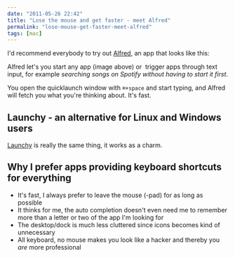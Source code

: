 ```yaml
---
date: "2011-05-26 22:42"
title: "Lose the mouse and get faster - meet Alfred"
permalink: "lose-mouse-get-faster-meet-alfred"
tags: [mac]
---
```


I'd recommend everybody to try out [Alfred](http://www.alfredapp.com/), an app that looks like this:

Alfred let's you start any app (image above) or  trigger apps through text input, for example _searching songs on Spotify without having to start it first_.

You open the quicklaunch window with `⌘+space` and start typing, and Alfred will fetch you what you're thinking about. It's fast.

## Launchy - an alternative for Linux and Windows users

[Launchy](http://www.launchy.net/) is really the same thing, it works as a charm.

## Why I prefer apps providing keyboard shortcuts for everything

- It's fast, I always prefer to leave the mouse (-pad) for as long as possible
- It thinks for me, the auto completion doesn't even need me to remember more than a letter or two of the app I'm looking for
- The desktop/dock is much less cluttered since icons becomes kind of unnecessary
- All keyboard, no mouse makes you look like a hacker and thereby you _are_ more professional
